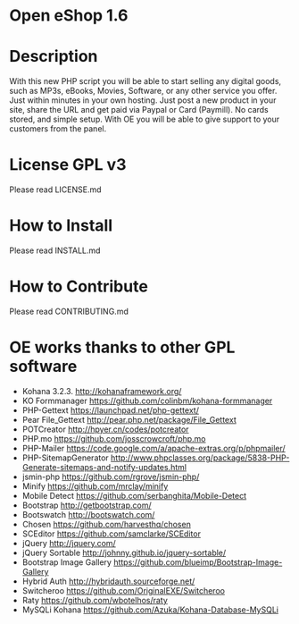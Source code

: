 #  Open eShop 1.6


# Description
With this new PHP script you will be able to start selling any digital goods, such as MP3s, eBooks, Movies, Software, or any other service you offer. Just within minutes in your own hosting. Just post a new product in your site, share the URL and get paid via Paypal or Card (Paymill). No cards stored, and simple setup. With OE you will be able to give support to your customers from the panel.


# License GPL v3
Please read LICENSE.md

# How to Install
Please read INSTALL.md

# How to Contribute
Please read CONTRIBUTING.md


# OE works thanks to other GPL software

* Kohana 3.2.3. http://kohanaframework.org/
* KO Formmanager https://github.com/colinbm/kohana-formmanager
* PHP-Gettext https://launchpad.net/php-gettext/
* Pear File_Gettext http://pear.php.net/package/File_Gettext
* POTCreator http://hpyer.cn/codes/potcreator
* PHP.mo https://github.com/josscrowcroft/php.mo
* PHP-Mailer https://code.google.com/a/apache-extras.org/p/phpmailer/
* PHP-SitemapGenerator http://www.phpclasses.org/package/5838-PHP-Generate-sitemaps-and-notify-updates.html
* jsmin-php https://github.com/rgrove/jsmin-php/
* Minify https://github.com/mrclay/minify
* Mobile Detect https://github.com/serbanghita/Mobile-Detect
* Bootstrap http://getbootstrap.com/
* Bootswatch http://bootswatch.com/
* Chosen https://github.com/harvesthq/chosen
* SCEditor https://github.com/samclarke/SCEditor
* jQuery http://jquery.com/
* jQuery Sortable http://johnny.github.io/jquery-sortable/
* Bootstrap Image Gallery https://github.com/blueimp/Bootstrap-Image-Gallery
* Hybrid Auth http://hybridauth.sourceforge.net/
* Switcheroo https://github.com/OriginalEXE/Switcheroo
* Raty https://github.com/wbotelhos/raty
* MySQLi Kohana https://github.com/Azuka/Kohana-Database-MySQLi